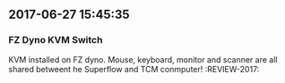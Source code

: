 
## 2017-06-27 15:45:35
### FZ Dyno KVM Switch
KVM installed on FZ dyno. Mouse, keyboard, monitor and scanner are all shared
betweent he Superflow and TCM conmputer! :REVIEW-2017:
